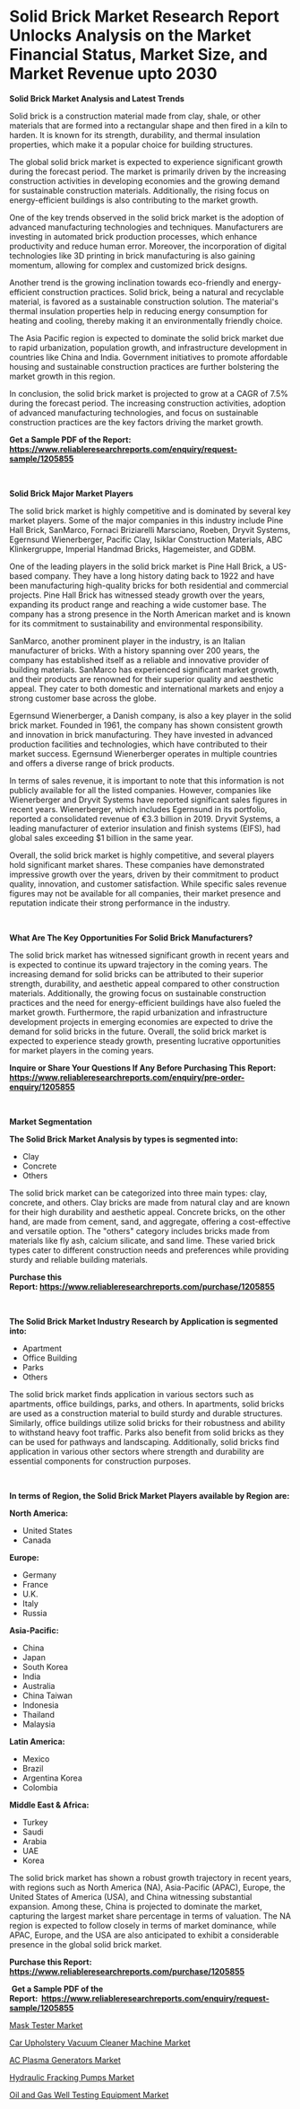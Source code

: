 <p><h1>Solid Brick Market Research Report Unlocks Analysis on the Market Financial Status, Market Size, and Market Revenue upto 2030</h1></p><p><strong>Solid Brick Market Analysis and Latest Trends</strong></p>
<p><p>Solid brick is a construction material made from clay, shale, or other materials that are formed into a rectangular shape and then fired in a kiln to harden. It is known for its strength, durability, and thermal insulation properties, which make it a popular choice for building structures.</p><p>The global solid brick market is expected to experience significant growth during the forecast period. The market is primarily driven by the increasing construction activities in developing economies and the growing demand for sustainable construction materials. Additionally, the rising focus on energy-efficient buildings is also contributing to the market growth.</p><p>One of the key trends observed in the solid brick market is the adoption of advanced manufacturing technologies and techniques. Manufacturers are investing in automated brick production processes, which enhance productivity and reduce human error. Moreover, the incorporation of digital technologies like 3D printing in brick manufacturing is also gaining momentum, allowing for complex and customized brick designs.</p><p>Another trend is the growing inclination towards eco-friendly and energy-efficient construction practices. Solid brick, being a natural and recyclable material, is favored as a sustainable construction solution. The material's thermal insulation properties help in reducing energy consumption for heating and cooling, thereby making it an environmentally friendly choice.</p><p>The Asia Pacific region is expected to dominate the solid brick market due to rapid urbanization, population growth, and infrastructure development in countries like China and India. Government initiatives to promote affordable housing and sustainable construction practices are further bolstering the market growth in this region.</p><p>In conclusion, the solid brick market is projected to grow at a CAGR of 7.5% during the forecast period. The increasing construction activities, adoption of advanced manufacturing technologies, and focus on sustainable construction practices are the key factors driving the market growth.</p></p>
<p><strong>Get a Sample PDF of the Report:&nbsp; <a href="https://www.reliableresearchreports.com/enquiry/request-sample/1205855">https://www.reliableresearchreports.com/enquiry/request-sample/1205855</a></strong></p>
<p>&nbsp;</p>
<p><strong>Solid Brick Major Market Players</strong></p>
<p><p>The solid brick market is highly competitive and is dominated by several key market players. Some of the major companies in this industry include Pine Hall Brick, SanMarco, Fornaci Briziarelli Marsciano, Roeben, Dryvit Systems, Egernsund Wienerberger, Pacific Clay, Isiklar Construction Materials, ABC Klinkergruppe, Imperial Handmad Bricks, Hagemeister, and GDBM.</p><p>One of the leading players in the solid brick market is Pine Hall Brick, a US-based company. They have a long history dating back to 1922 and have been manufacturing high-quality bricks for both residential and commercial projects. Pine Hall Brick has witnessed steady growth over the years, expanding its product range and reaching a wide customer base. The company has a strong presence in the North American market and is known for its commitment to sustainability and environmental responsibility.</p><p>SanMarco, another prominent player in the industry, is an Italian manufacturer of bricks. With a history spanning over 200 years, the company has established itself as a reliable and innovative provider of building materials. SanMarco has experienced significant market growth, and their products are renowned for their superior quality and aesthetic appeal. They cater to both domestic and international markets and enjoy a strong customer base across the globe.</p><p>Egernsund Wienerberger, a Danish company, is also a key player in the solid brick market. Founded in 1961, the company has shown consistent growth and innovation in brick manufacturing. They have invested in advanced production facilities and technologies, which have contributed to their market success. Egernsund Wienerberger operates in multiple countries and offers a diverse range of brick products.</p><p>In terms of sales revenue, it is important to note that this information is not publicly available for all the listed companies. However, companies like Wienerberger and Dryvit Systems have reported significant sales figures in recent years. Wienerberger, which includes Egernsund in its portfolio, reported a consolidated revenue of €3.3 billion in 2019. Dryvit Systems, a leading manufacturer of exterior insulation and finish systems (EIFS), had global sales exceeding $1 billion in the same year.</p><p>Overall, the solid brick market is highly competitive, and several players hold significant market shares. These companies have demonstrated impressive growth over the years, driven by their commitment to product quality, innovation, and customer satisfaction. While specific sales revenue figures may not be available for all companies, their market presence and reputation indicate their strong performance in the industry.</p></p>
<p>&nbsp;</p>
<p><strong>What Are The Key Opportunities For Solid Brick Manufacturers?</strong></p>
<p><p>The solid brick market has witnessed significant growth in recent years and is expected to continue its upward trajectory in the coming years. The increasing demand for solid bricks can be attributed to their superior strength, durability, and aesthetic appeal compared to other construction materials. Additionally, the growing focus on sustainable construction practices and the need for energy-efficient buildings have also fueled the market growth. Furthermore, the rapid urbanization and infrastructure development projects in emerging economies are expected to drive the demand for solid bricks in the future. Overall, the solid brick market is expected to experience steady growth, presenting lucrative opportunities for market players in the coming years.</p></p>
<p><strong>Inquire or Share Your Questions If Any Before Purchasing This Report: <a href="https://www.reliableresearchreports.com/enquiry/pre-order-enquiry/1205855">https://www.reliableresearchreports.com/enquiry/pre-order-enquiry/1205855</a></strong></p>
<p>&nbsp;</p>
<p><strong>Market Segmentation</strong></p>
<p><strong>The Solid Brick Market Analysis by types is segmented into:</strong></p>
<p><ul><li>Clay</li><li>Concrete</li><li>Others</li></ul></p>
<p><p>The solid brick market can be categorized into three main types: clay, concrete, and others. Clay bricks are made from natural clay and are known for their high durability and aesthetic appeal. Concrete bricks, on the other hand, are made from cement, sand, and aggregate, offering a cost-effective and versatile option. The "others" category includes bricks made from materials like fly ash, calcium silicate, and sand lime. These varied brick types cater to different construction needs and preferences while providing sturdy and reliable building materials.</p></p>
<p><strong>Purchase this Report:&nbsp;<a href="https://www.reliableresearchreports.com/purchase/1205855">https://www.reliableresearchreports.com/purchase/1205855</a></strong></p>
<p>&nbsp;</p>
<p><strong>The Solid Brick Market Industry Research by Application is segmented into:</strong></p>
<p><ul><li>Apartment</li><li>Office Building</li><li>Parks</li><li>Others</li></ul></p>
<p><p>The solid brick market finds application in various sectors such as apartments, office buildings, parks, and others. In apartments, solid bricks are used as a construction material to build sturdy and durable structures. Similarly, office buildings utilize solid bricks for their robustness and ability to withstand heavy foot traffic. Parks also benefit from solid bricks as they can be used for pathways and landscaping. Additionally, solid bricks find application in various other sectors where strength and durability are essential components for construction purposes.</p></p>
<p>&nbsp;</p>
<p><strong>In terms of Region, the Solid Brick Market Players available by Region are:</strong></p>
<p>
    <p> <strong> North America: </strong>
        <ul>
            <li>United States</li>
            <li>Canada</li>
        </ul>
        </p> 
    <p> <strong> Europe: </strong>
        <ul>
            <li>Germany</li>
            <li>France</li>
            <li>U.K.</li>
            <li>Italy</li>
            <li>Russia</li>
        </ul>
        </p> 
    <p> <strong> Asia-Pacific: </strong>
        <ul>
            <li>China</li>
            <li>Japan</li>
            <li>South Korea</li>
            <li>India</li>
            <li>Australia</li>
            <li>China Taiwan</li>
            <li>Indonesia</li>
            <li>Thailand</li>
            <li>Malaysia</li>
        </ul>
        </p> 
    <p> <strong> Latin America: </strong>
        <ul>
            <li>Mexico</li>
            <li>Brazil</li>
            <li>Argentina Korea</li>
            <li>Colombia</li>
        </ul>
        </p> 
    <p> <strong> Middle East & Africa: </strong>
        <ul>
            <li>Turkey</li>
            <li>Saudi</li>
            <li>Arabia</li>
            <li>UAE</li>
            <li>Korea</li>
        </ul>
    </p>
    </p>
<p><p>The solid brick market has shown a robust growth trajectory in recent years, with regions such as North America (NA), Asia-Pacific (APAC), Europe, the United States of America (USA), and China witnessing substantial expansion. Among these, China is projected to dominate the market, capturing the largest market share percentage in terms of valuation. The NA region is expected to follow closely in terms of market dominance, while APAC, Europe, and the USA are also anticipated to exhibit a considerable presence in the global solid brick market.</p></p>
<p><strong>Purchase this Report: <a href="https://www.reliableresearchreports.com/purchase/1205855">https://www.reliableresearchreports.com/purchase/1205855</a></strong></p>
<p>&nbsp;<strong>Get a Sample PDF of the Report:&nbsp;&nbsp;<a href="https://www.reliableresearchreports.com/enquiry/request-sample/1205855">https://www.reliableresearchreports.com/enquiry/request-sample/1205855</a></strong></p>
<p><strong></strong></p>
<p><p><a href="https://medium.com/@hotspotflipk/mask-tester-market-analysis-its-cagr-market-segmentation-and-global-industry-overview-f28ac46f8259">Mask Tester Market</a></p><p><a href="https://medium.com/@v8581137/car-upholstery-vacuum-cleaner-machine-market-competitive-analysis-market-trends-and-forecast-to-09d6ac8a6b1b">Car Upholstery Vacuum Cleaner Machine Market</a></p><p><a href="https://medium.com/@v4171497/ac-plasma-generators-market-insights-into-market-cagr-market-trends-and-growth-strategies-0e71dc166b2f">AC Plasma Generators Market</a></p><p><a href="https://medium.com/@vidyap2912/hydraulic-fracking-pumps-market-size-market-outlook-and-market-forecast-2023-to-2030-9321ba93e371">Hydraulic Fracking Pumps Market</a></p><p><a href="https://medium.com/@v27092023/oil-and-gas-well-testing-equipment-market-analysis-and-sze-forecasted-for-period-from-2023-to-2030-d0618c117415">Oil and Gas Well Testing Equipment Market</a></p></p>